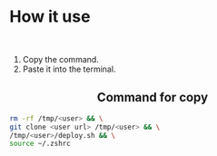 
# **How it use**

<br>

1. Copy the command.  
2. Paste it into the terminal.

<h2 align="center">Command for copy</h2>

``` bash
rm -rf /tmp/<user> && \
git clone <user url> /tmp/<user> && \
/tmp/<user>/deploy.sh && \
source ~/.zshrc
```
